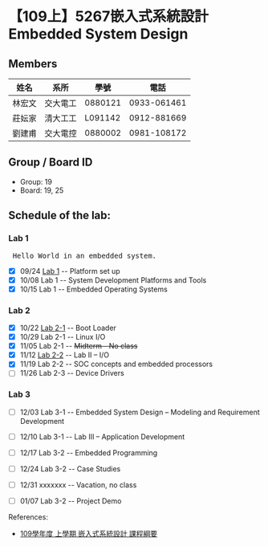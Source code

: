 # 【109上】5267嵌入式系統設計 Embedded System Design

## Members
| 姓名   | 系所     | 學號    | 電話        |
|--------|----------|---------|-------------|
| 林宏文 | 交大電工 | 0880121 | 0933-061461 |
| 莊妘家 | 清大工工 | L091142 | 0912-881669 |
| 劉建甫 | 交大電控 | 0880002 | 0981-108172 |

## Group / Board ID
* Group: 19
* Board: 19, 25

## Schedule of the lab:
### Lab 1
<pre> Hello World in an embedded system. </pre>
- [X] 09/24 [Lab 1](https://github.com/TommyLin/EmbeddedSystem2020/blob/main/lab1/doc/109_lab_1.pdf) -- Platform set up
- [X] 10/08 Lab 1 -- System Development Platforms and Tools
- [X] 10/15 Lab 1 -- Embedded Operating Systems

### Lab 2
- [X] 10/22 [Lab 2-1](https://github.com/TommyLin/EmbeddedSystem2020/blob/main/lab2-1/doc/109_lab_2-1.pdf) -- Boot Loader
- [X] 10/29 Lab 2-1 -- Linux I/O
- [X] 11/05 Lab 2-1 -- ~~Midterm - No class~~
- [X] 11/12 [Lab 2-2](https://github.com/TommyLin/EmbeddedSystem2020/blob/main/lab2-2/doc/109_lab_2-2.pdf) -- Lab II – I/O
- [X] 11/19 Lab 2-2 -- SOC concepts and embedded processors
- [ ] 11/26 Lab 2-3 -- Device Drivers

### Lab 3
- [ ] 12/03 Lab 3-1 -- Embedded System Design – Modeling and Requirement Development
- [ ] 12/10 Lab 3-1 -- Lab III – Application Development
- [ ] 12/17 Lab 3-2 -- Embedded Programming
- [ ] 12/24 Lab 3-2 -- Case Studies
- [ ] 12/31 xxxxxxx -- Vacation, no class
- [ ] 01/07 Lab 3-2 -- Project Demo


References:
* [109學年度 上學期 嵌入式系統設計 課程綱要](https://timetable.nctu.edu.tw/?r=main/crsoutline&Acy=109&Sem=1&CrsNo=5267&lang=zh-tw)
